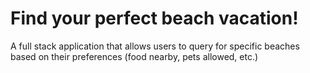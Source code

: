 # Find your perfect beach vacation!
 A full stack application that allows users to query for specific beaches based on their preferences (food nearby, pets allowed, etc.)
